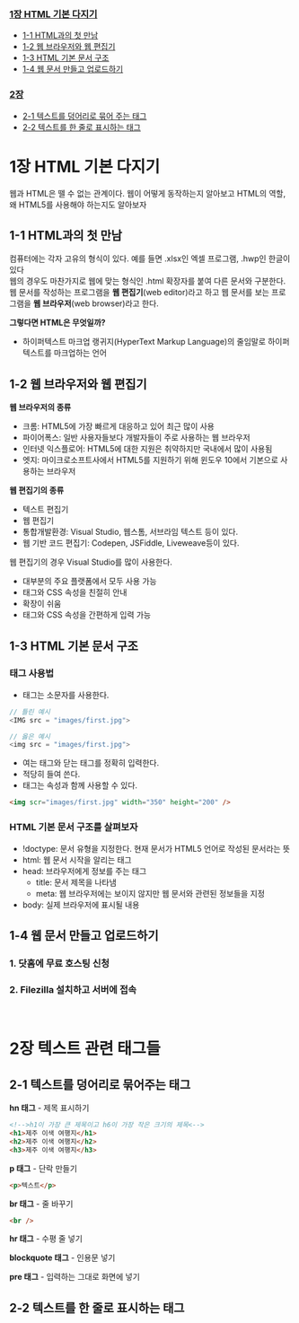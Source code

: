 ### [1장 HTML 기본 다지기](#1장-html-기본-다지기)

- [1-1 HTML과의 첫 만남](#1-1-html과의-첫-만남)
- [1-2 웹 브라우저와 웹 편집기](#1-2-웹-브라우저와-웹-편집기)
- [1-3 HTML 기본 문서 구조](#1-3-html-기본-문서-구조)
- [1-4 웹 문서 만들고 업로드하기](#1-4-웹-문서-만들고-업로드하기)

### [2장](#2장-텍스트-관련-태그들)

- [2-1 텍스트를 덩어리로 묶어 주는 태그](#2-1-텍스트를-덩어리로-묶어주는-태그)
- [2-2 텍스트를 한 줄로 표시하는 태그](#2-2-텍스트를-한-줄로-표시하는-태그)

# 1장 HTML 기본 다지기

웹과 HTML은 뗄 수 없는 관계이다. 웹이 어떻게 동작하는지 알아보고 HTML의 역할, 왜 HTML5를 사용해야 하는지도 알아보자

## 1-1 HTML과의 첫 만남

컴퓨터에는 각자 고유의 형식이 있다. 예를 들면 .xlsx인 엑셀 프로그램, .hwp인 한글이 있다<br>
웹의 경우도 마찬가지로 웹에 맞는 형식인 .html 확장자를 붙여 다른 문서와 구분한다. <br>
웹 문서를 작성하는 프로그램을 **웹 편집기**(web editor)라고 하고 웹 문서를 보는 프로그램을 **웹 브라우저**(web browser)라고 한다.

**그렇다면 HTML은 무엇일까?**

- 하이퍼텍스트 마크업 랭귀지(HyperText Markup Language)의 줄임말로 하이퍼텍스트를 마크업하는 언어

## 1-2 웹 브라우저와 웹 편집기

**웹 브라우저의 종류**

- 크롬: HTML5에 가장 빠르게 대응하고 있어 최근 많이 사용
- 파이어폭스: 일반 사용자들보다 개발자들이 주로 사용하는 웹 브라우저
- 인터넷 익스플로어: HTML5에 대한 지원은 취약하지만 국내에서 많이 사용됨
- 엣지: 마이크로소프트사에서 HTML5를 지원하기 위해 윈도우 10에서 기본으로 사용하는 브라우저

**웹 편집기의 종류**

- 텍스트 편집기
- 웹 편집기
- 통합개발환경: Visual Studio, 웹스톰, 서브라임 텍스트 등이 있다.
- 웹 기반 코드 편집기: Codepen, JSFiddle, Liveweave등이 있다.

웹 편집기의 경우 Visual Studio를 많이 사용한다.

- 대부분의 주요 플랫폼에서 모두 사용 가능
- 태그와 CSS 속성을 친절히 안내
- 확장이 쉬움
- 태그와 CSS 속성을 간편하게 입력 가능

## 1-3 HTML 기본 문서 구조

### 태그 사용법

- 태그는 소문자를 사용한다.

```java
// 틀린 예시
<IMG src = "images/first.jpg">

// 옳은 예시
<img src = "images/first.jpg">
```

- 여는 태그와 닫는 태그를 정확히 입력한다.
- 적당히 들여 쓴다.
- 태그는 속성과 함께 사용할 수 있다.

```html
<img scr="images/first.jpg" width="350" height="200" />
```

### HTML 기본 문서 구조를 살펴보자

- !doctype: 문서 유형을 지정한다. 현재 문서가 HTML5 언어로 작성된 문서라는 뜻
- html: 웹 문서 시작을 알리는 태그
- head: 브라우저에게 정보를 주는 태그
  - title: 문서 제목을 나타냄
  - meta: 웹 브라우저에는 보이지 않지만 웹 문서와 관련된 정보들을 지정
- body: 실제 브라우저에 표시될 내용

## 1-4 웹 문서 만들고 업로드하기

### 1. 닷홈에 무료 호스팅 신청

### 2. Filezilla 설치하고 서버에 접속
<br>

# 2장 텍스트 관련 태그들

## 2-1 텍스트를 덩어리로 묶어주는 태그

**hn 태그** - 제목 표시하기

```html
<!-->h1이 가장 큰 제목이고 h6이 가장 작은 크기의 제목<-->
<h1>제주 이색 여행지</h1>
<h2>제주 이색 여행지</h2>
<h3>제주 이색 여행지</h3>
```

**p 태그** - 단락 만들기

```html
<p>텍스트</p>
```

**br 태그** - 줄 바꾸기

```html
<br />
```

**hr 태그** - 수평 줄 넣기

**blockquote 태그** - 인용문 넣기

**pre 태그** - 입력하는 그대로 화면에 넣기

## 2-2 텍스트를 한 줄로 표시하는 태그
